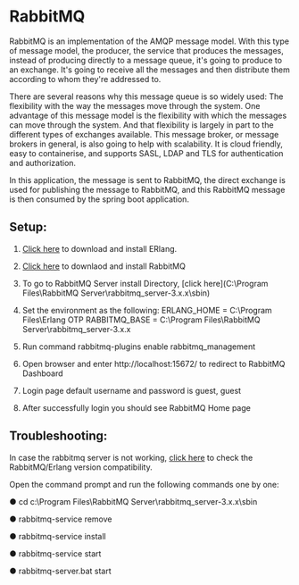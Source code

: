 # RabbitMQ

RabbitMQ is an implementation of the AMQP message model. With this type of message model, the producer, the service that produces the messages, instead of producing directly to a message queue, it's going to produce to an exchange. It's going to receive all the messages and then distribute them according to whom they're addressed to.

There are several reasons why this message queue is so widely used:
The flexibility with the way the messages move through the system.
One advantage of this message model is the flexibility with which the messages can move through the system. And that flexibility is largely in part to the different types of exchanges available.
This message broker, or message brokers in general, is also going to help with scalability.
It is cloud friendly, easy to containerise, and supports SASL, LDAP and TLS for authentication and authorization.

In this application, the message is sent to RabbitMQ, the direct exchange is used for publishing the message to RabbitMQ, and this RabbitMQ message is then consumed by the spring boot application.

## Setup:

1. [Click here](http://erlang.org/download/) to download and install ERlang.

2. [Click here](https://www.rabbitmq.com/install-windows.html#installer) to downlaod and install RabbitMQ 

3. To go to RabbitMQ Server install Directory, [click here](C:\Program Files\RabbitMQ Server\rabbitmq_server-3.x.x\sbin)

4. Set the environment as the following: 
  ERLANG_HOME = C:\Program Files\Erlang OTP
  RABBITMQ_BASE = C:\Program Files\RabbitMQ Server\rabbitmq_server-3.x.x

5. Run command rabbitmq-plugins enable rabbitmq_management

6. Open browser and enter http://localhost:15672/ to redirect to RabbitMQ Dashboard

7. Login page default username and password is guest, guest

8. After successfully login you should see RabbitMQ Home page

## Troubleshooting:

In case the rabbitmq server is not working, [click here](https://www.rabbitmq.com/which-erlang.html) to check the RabbitMQ/Erlang version compatibility.

Open the command prompt and run the following commands one by one:

● cd c:\Program Files\RabbitMQ Server\rabbitmq_server-3.x.x\sbin

● rabbitmq-service remove

● rabbitmq-service install

● rabbitmq-service start

● rabbitmq-server.bat start
